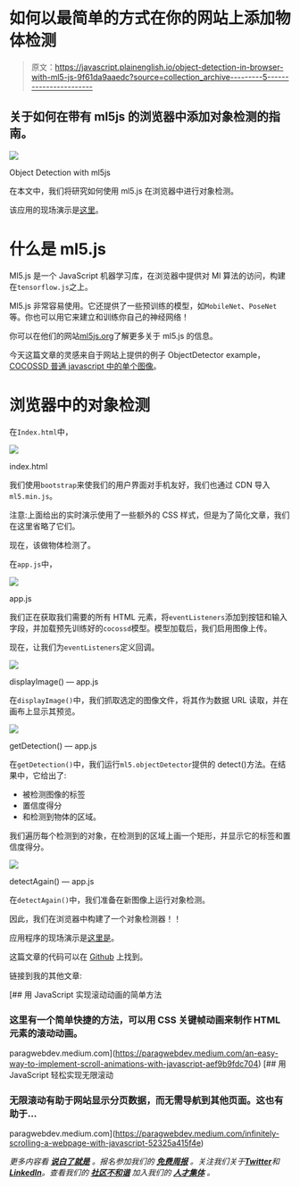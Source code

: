 # 如何以最简单的方式在你的网站上添加物体检测

> 原文：<https://javascript.plainenglish.io/object-detection-in-browser-with-ml5-js-9f61da9aaedc?source=collection_archive---------5----------------------->

## 关于如何在带有 ml5js 的浏览器中添加对象检测的指南。

![](img/913e1548fcf904be37d599885d702bf9.png)

Object Detection with ml5js

在本文中，我们将研究如何使用 ml5.js 在浏览器中进行对象检测。

该应用的现场演示是[这里](https://s0npari11.github.io/object-detection-on-images/)。

# 什么是 ml5.js

Ml5.js 是一个 JavaScript 机器学习库，在浏览器中提供对 Ml 算法的访问，构建在`tensorflow.js`之上。

Ml5.js 非常容易使用。它还提供了一些预训练的模型，如`MobileNet`、`PoseNet`等。你也可以用它来建立和训练你自己的神经网络！

你可以在他们的网站[ml5js.org](https://ml5js.org/)了解更多关于 ml5.js 的信息。

今天这篇文章的灵感来自于网站上提供的例子 ObjectDetector example， [COCOSSD 普通 javascript 中的单个图像](https://github.com/ml5js/ml5-library/tree/main/examples/javascript/ObjectDetector/COCOSSD_single_image)。

# 浏览器中的对象检测

在`Index.html`中，

![](img/7ff99353358781f88c45047411fe5bc5.png)

index.html

我们使用`bootstrap`来使我们的用户界面对手机友好，我们也通过 CDN 导入`ml5.min.js`。

注意:上面给出的实时演示使用了一些额外的 CSS 样式，但是为了简化文章，我们在这里省略了它们。

现在，该做物体检测了。

在`app.js`中，

![](img/1b389655598b182770eb44473e4ed7fa.png)

app.js

我们正在获取我们需要的所有 HTML 元素，将`eventListeners`添加到按钮和输入字段，并加载预先训练好的`cocossd`模型。模型加载后，我们启用图像上传。

现在，让我们为`eventListeners`定义回调。

![](img/cb995a965785bfad685c788153afaada.png)

displayImage() — app.js

在`displayImage()`中，我们抓取选定的图像文件，将其作为数据 URL 读取，并在画布上显示其预览。

![](img/b8c5d66dfab2db38419d597a75fe4717.png)

getDetection() — app.js

在`getDetection()`中，我们运行`ml5.objectDetector`提供的 detect()方法。在结果中，它给出了:

*   被检测图像的标签
*   置信度得分
*   和检测到物体的区域。

我们遍历每个检测到的对象，在检测到的区域上画一个矩形，并显示它的标签和置信度得分。

![](img/70e086eed05c40ca51829126613d0ca9.png)

detectAgain() — app.js

在`detectAgain()`中，我们准备在新图像上运行对象检测。

因此，我们在浏览器中构建了一个对象检测器！！

应用程序的现场演示是[这里是](https://s0npari11.github.io/object-detection-on-images/)。

这篇文章的代码可以在 [Github](https://github.com/S0npaRi11/object-detection-on-images) 上找到。

链接到我的其他文章:

[](https://paragwebdev.medium.com/an-easy-way-to-implement-scroll-animations-with-javascript-aef9b9fdc704) [## 用 JavaScript 实现滚动动画的简单方法

### 这里有一个简单快捷的方法，可以用 CSS 关键帧动画来制作 HTML 元素的滚动动画。

paragwebdev.medium.com](https://paragwebdev.medium.com/an-easy-way-to-implement-scroll-animations-with-javascript-aef9b9fdc704) [](https://paragwebdev.medium.com/infinitely-scrolling-a-webpage-with-javascript-52325a415f4e) [## 用 JavaScript 轻松实现无限滚动

### 无限滚动有助于网站显示分页数据，而无需导航到其他页面。这也有助于…

paragwebdev.medium.com](https://paragwebdev.medium.com/infinitely-scrolling-a-webpage-with-javascript-52325a415f4e) 

*更多内容看* [***说白了就是***](https://plainenglish.io/) *。报名参加我们的* [***免费周报***](http://newsletter.plainenglish.io/) *。关注我们关于*[***Twitter***](https://twitter.com/inPlainEngHQ)*和*[***LinkedIn***](https://www.linkedin.com/company/inplainenglish/)*。查看我们的* [***社区不和谐***](https://discord.gg/GtDtUAvyhW) *加入我们的* [***人才集体***](https://inplainenglish.pallet.com/talent/welcome) *。*